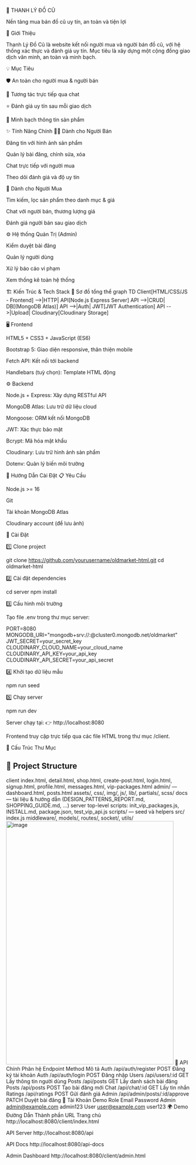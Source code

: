 📘 THANH LÝ ĐỒ CŨ

Nền tảng mua bán đồ cũ uy tín, an toàn và tiện lợi

🧭 Giới Thiệu

Thanh Lý Đồ Cũ là website kết nối người mua và người bán đồ cũ, với hệ thống xác thực và đánh giá uy tín.
Mục tiêu là xây dựng một cộng đồng giao dịch văn minh, an toàn và minh bạch.

💡 Mục Tiêu

🛡️ An toàn cho người mua & người bán

💬 Tương tác trực tiếp qua chat

⭐ Đánh giá uy tín sau mỗi giao dịch

📢 Minh bạch thông tin sản phẩm

✨ Tính Năng Chính
👨‍💼 Dành cho Người Bán

Đăng tin với hình ảnh sản phẩm

Quản lý bài đăng, chỉnh sửa, xóa

Chat trực tiếp với người mua

Theo dõi đánh giá và độ uy tín

🛒 Dành cho Người Mua

Tìm kiếm, lọc sản phẩm theo danh mục & giá

Chat với người bán, thương lượng giá

Đánh giá người bán sau giao dịch

⚙️ Hệ thống Quản Trị (Admin)

Kiểm duyệt bài đăng

Quản lý người dùng

Xử lý báo cáo vi phạm

Xem thống kê toàn hệ thống

🏗️ Kiến Trúc & Tech Stack
🔹 Sơ đồ tổng thể
graph TD
    Client[HTML/CSS/JS - Frontend] -->|HTTP| API[Node.js Express Server]
    API -->|CRUD| DB[(MongoDB Atlas)]
    API -->|Auth| JWT[JWT Authentication]
    API -->|Upload| Cloudinary[Cloudinary Storage]

🖥️ Frontend

HTML5 + CSS3 + JavaScript (ES6)

Bootstrap 5: Giao diện responsive, thân thiện mobile

Fetch API: Kết nối tới backend

Handlebars (tuỳ chọn): Template HTML động

⚙️ Backend

Node.js + Express: Xây dựng RESTful API

MongoDB Atlas: Lưu trữ dữ liệu cloud

Mongoose: ORM kết nối MongoDB

JWT: Xác thực bảo mật

Bcrypt: Mã hóa mật khẩu

Cloudinary: Lưu trữ hình ảnh sản phẩm

Dotenv: Quản lý biến môi trường

🚀 Hướng Dẫn Cài Đặt
📋 Yêu Cầu

Node.js >= 16

Git

Tài khoản MongoDB Atlas

Cloudinary account (để lưu ảnh)

🔧 Cài Đặt

1️⃣ Clone project

git clone https://github.com/yourusername/oldmarket-html.git
cd oldmarket-html


2️⃣ Cài đặt dependencies

cd server
npm install


3️⃣ Cấu hình môi trường

Tạo file .env trong thư mục server:

PORT=8080
MONGODB_URI="mongodb+srv://<username>:<password>@cluster0.mongodb.net/oldmarket"
JWT_SECRET=your_secret_key
CLOUDINARY_CLOUD_NAME=your_cloud_name
CLOUDINARY_API_KEY=your_api_key
CLOUDINARY_API_SECRET=your_api_secret


4️⃣ Khởi tạo dữ liệu mẫu

npm run seed


5️⃣ Chạy server

npm run dev


Server chạy tại:
👉 http://localhost:8080

Frontend truy cập trực tiếp qua các file HTML trong thư mục /client.

🧱 Cấu Trúc Thư Mục
## 📁 Project Structure
client
index.html, detail.html, shop.html, create-post.html, login.html, signup.html, profile.html, messages.html, vip-packages.html
admin/ — dashboard.html, posts.html
assets/, css/, img/, js/, lib/, partials/, scss/
docs — tài liệu & hướng dẫn (DESIGN_PATTERNS_REPORT.md, SHOPPING_GUIDE.md, ...)
server
top-level scripts: init_vip_packages.js, INSTALL.md, package.json, test_vip_api.js
scripts/ — seed và helpers
src/
index.js
middleware/, models/, routes/, socket/, utils/
<img width="456" height="661" alt="image" src="https://github.com/user-attachments/assets/3e8bfda0-04ff-4d12-829c-8537c331cfbb" />
🧩 API Chính
Phân hệ	Endpoint	Method	Mô tả
Auth	/api/auth/register	POST	Đăng ký tài khoản
Auth	/api/auth/login	POST	Đăng nhập
Users	/api/users/:id	GET	Lấy thông tin người dùng
Posts	/api/posts	GET	Lấy danh sách bài đăng
Posts	/api/posts	POST	Tạo bài đăng mới
Chat	/api/chat/:id	GET	Lấy tin nhắn
Ratings	/api/ratings	POST	Gửi đánh giá
Admin	/api/admin/posts/:id/approve	PATCH	Duyệt bài đăng
🧪 Tài Khoản Demo
Role	Email	Password
Admin	admin@example.com
	admin123
User	user@example.com
	user123
🌍 Demo Đường Dẫn
Thành phần	URL
Trang chủ	http://localhost:8080/client/index.html

API Server	http://localhost:8080/api

API Docs	http://localhost:8080/api-docs

Admin Dashboard	http://localhost:8080/client/admin.html
